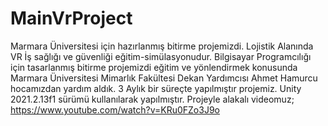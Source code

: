 # MainVrProject
Marmara Üniversitesi için hazırlanmış bitirme projemizdi. Lojistik Alanında VR İş sağlığı ve güvenliği eğitim-simülasyonudur.
Bilgisayar Programcılığı için tasarlanmış bitirme projemizdi eğitim ve yönlendirmek konusunda Marmara Üniversitesi Mimarlık Fakültesi Dekan Yardımcısı Ahmet Hamurcu hocamızdan yardım aldık. 3 Aylık bir süreçte yapılmıştır projemiz.
Unity 2021.2.13f1 sürümü kullanılarak yapılmıştır.
Projeyle alakalı videomuz; https://www.youtube.com/watch?v=KRu0FZo3J9o 
